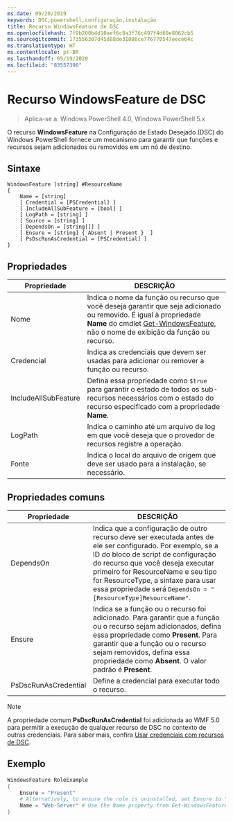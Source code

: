 ```yaml
---
ms.date: 09/20/2019
keywords: DSC,powershell,configuração,instalação
title: Recurso WindowsFeature de DSC
ms.openlocfilehash: 7f9b200b4d10aef6c8a3f76c497f4d60e8062cb5
ms.sourcegitcommit: 173556307d45d88de31086ce776770547eece64c
ms.translationtype: HT
ms.contentlocale: pt-BR
ms.lasthandoff: 05/19/2020
ms.locfileid: "83557390"
---
```

# <a name="dsc-windowsfeature-resource"></a>Recurso WindowsFeature de DSC

> Aplica-se a: Windows PowerShell 4.0, Windows PowerShell 5.x

O recurso **WindowsFeature** na Configuração de Estado Desejado (DSC) do Windows PowerShell fornece um mecanismo para garantir que funções e recursos sejam adicionados ou removidos em um nó de destino.

## <a name="syntax"></a>Sintaxe

```Syntax
WindowsFeature [string] #ResourceName
{
    Name = [string]
    [ Credential = [PSCredential] ]
    [ IncludeAllSubFeature = [bool] ]
    [ LogPath = [string] ]
    [ Source = [string] ]
    [ DependsOn = [string[]] ]
    [ Ensure = [string] { Absent | Present }  ]
    [ PsDscRunAsCredential = [PSCredential] ]
}
```

## <a name="properties"></a>Propriedades

|Propriedade |DESCRIÇÃO |
|---|---|
|Nome |Indica o nome da função ou recurso que você deseja garantir que seja adicionado ou removido. É igual à propriedade **Name** do cmdlet [Get-WindowsFeature](/powershell/module/servermanager/Get-WindowsFeature), não o nome de exibição da função ou recurso. |
|Credencial |Indica as credenciais que devem ser usadas para adicionar ou remover a função ou recurso. |
|IncludeAllSubFeature |Defina essa propriedade como `$true` para garantir o estado de todos os sub-recursos necessários com o estado do recurso especificado com a propriedade **Name**. |
|LogPath |Indica o caminho até um arquivo de log em que você deseja que o provedor de recursos registre a operação. |
|Fonte |Indica o local do arquivo de origem que deve ser usado para a instalação, se necessário. |

## <a name="common-properties"></a>Propriedades comuns

|Propriedade |DESCRIÇÃO |
|---|---|
|DependsOn |Indica que a configuração de outro recurso deve ser executada antes de ele ser configurado. Por exemplo, se a ID do bloco de script de configuração do recurso que você deseja executar primeiro for ResourceName e seu tipo for ResourceType, a sintaxe para usar essa propriedade será `DependsOn = "[ResourceType]ResourceName"`. |
|Ensure |Indica se a função ou o recurso foi adicionado. Para garantir que a função ou o recurso sejam adicionados, defina essa propriedade como **Present**. Para garantir que a função ou o recurso sejam removidos, defina essa propriedade como **Absent**. O valor padrão é **Present**. |
|PsDscRunAsCredential |Define a credencial para executar todo o recurso. |

> [!NOTE]
> A propriedade comum **PsDscRunAsCredential** foi adicionada ao WMF 5.0 para permitir a execução de qualquer recurso de DSC no contexto de outras credenciais. Para saber mais, confira [Usar credenciais com recursos de DSC](../../../configurations/runasuser.md).

## <a name="example"></a>Exemplo

```powershell
WindowsFeature RoleExample
{
    Ensure = "Present"
    # Alternatively, to ensure the role is uninstalled, set Ensure to "Absent"
    Name = "Web-Server" # Use the Name property from Get-WindowsFeature
}
```
